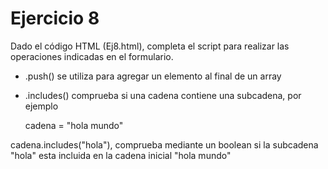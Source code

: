 # Ejercicio 8

Dado el código HTML (Ej8.html), completa el script para realizar las operaciones indicadas 
en el formulario. 

- .push() se utiliza para agregar un elemento al final de un array 

- .includes() comprueba si una cadena contiene una subcadena, por ejemplo

    cadena = "hola mundo"

cadena.includes("hola"), comprueba mediante un boolean si la subcadena "hola" esta incluida en la cadena inicial "hola mundo"